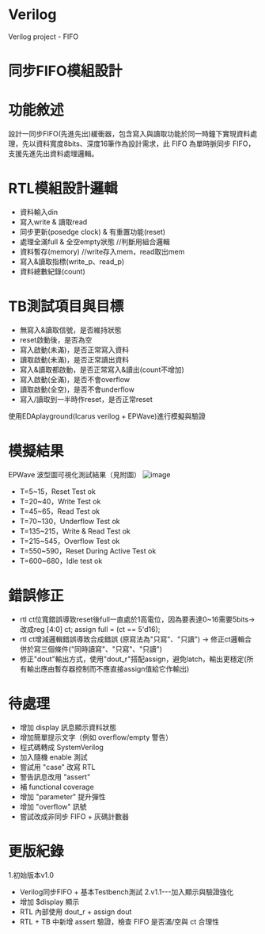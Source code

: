 # Verilog
Verilog project - FIFO

# 同步FIFO模組設計

# 功能敘述
設計一同步FIFO(先進先出)緩衝器，包含寫入與讀取功能於同一時鐘下實現資料處理，先以資料寬度8bits、深度16筆作為設計需求，此 FIFO 為單時脈同步 FIFO，支援先進先出資料處理邏輯。

# RTL模組設計邏輯
- 資料輸入din
- 寫入write & 讀取read
- 同步更新(posedge clock) & 有重置功能(reset)
- 處理全滿full & 全空empty狀態   //判斷用組合邏輯
- 資料暫存(memory)               //write存入mem，read取出mem
- 寫入&讀取指標(write_p、read_p)
- 資料總數紀錄(count)



# TB測試項目與目標
- 無寫入&讀取信號，是否維持狀態
- reset啟動後，是否為空
- 寫入啟動(未滿)，是否正常寫入資料
- 讀取啟動(未滿)，是否正常讀出資料
- 寫入&讀取都啟動，是否正常寫入&讀出(count不增加)
- 寫入啟動(全滿)，是否不會overflow
- 讀取啟動(全空)，是否不會underflow
- 寫入/讀取到一半時作reset，是否正常reset

使用EDAplayground(Icarus verilog + EPWave)進行模擬與驗證


# 模擬結果
EPWave 波型圖可視化測試結果（見附圖）
![image](https://github.com/user-attachments/assets/ec74eb81-fcb1-403a-b54e-cacf4c5da32f)
- T=5~15，Reset Test ok
- T=20~40，Write Test ok
- T=45~65，Read Test ok
- T=70~130，Underflow Test ok
- T=135~215，Write & Read Test ok
- T=215~545，Overflow Test ok
- T=550~590，Reset During Active Test ok
- T=600~680，Idle test ok

# 錯誤修正
- rtl ct位寬錯誤導致reset後full一直處於1高電位，因為要表達0~16需要5bits-> 改成reg [4:0] ct;  assign full = (ct == 5'd16); 
- rtl ct增減邏輯錯誤導致合成錯誤 (原寫法為"只寫"、"只讀") -> 修正ct邏輯合併於寫三個條件("同時讀寫"、"只寫"、"只讀")
- 修正"dout"輸出方式，使用"dout_r"搭配assign，避免latch，輸出更穩定(所有輸出應由暫存器控制而不應直接assign值給它作輸出)

# 待處理
- 增加 display 訊息顯示資料狀態
- 增加簡單提示文字（例如 overflow/empty 警告）
- 程式碼轉成 SystemVerilog
- 加入隨機 enable 測試
- 嘗試用 "case" 改寫 RTL
- 警告訊息改用 "assert"
- 補 functional coverage
- 增加 "parameter" 提升彈性
- 增加 "overflow" 訊號
- 嘗試改成非同步 FIFO + 灰碼計數器


# 更版紀錄
1.初始版本v1.0 
- Verilog同步FIFO + 基本Testbench測試
2.v1.1---加入顯示與驗證強化
- 增加 $display 顯示
- RTL 內部使用 dout_r + assign dout
- RTL + TB 中新增 assert 驗證，檢查 FIFO 是否滿/空與 ct 合理性
